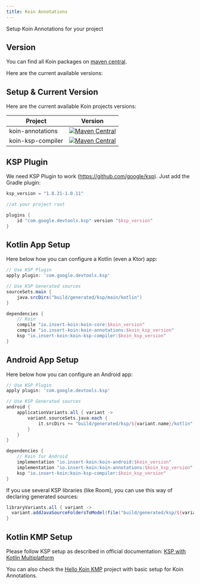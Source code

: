 ```yaml
---
title: Koin Annotations
---
```


Setup Koin Annotations for your project 

## Version

You can find all Koin packages on [maven central](https://search.maven.org/search?q=io.insert-koin).

Here are the current available versions:

## Setup & Current Version

Here are the current available Koin projects versions:

| Project   |      Version      |
|----------|:-------------:|
| koin-annotations |  [![Maven Central](https://img.shields.io/maven-central/v/io.insert-koin/koin-annotations)](https://mvnrepository.com/artifact/io.insert-koin/koin-annotations) |
| koin-ksp-compiler |  [![Maven Central](https://img.shields.io/maven-central/v/io.insert-koin/koin-ksp-compiler)](https://mvnrepository.com/artifact/io.insert-koin/koin-ksp-compiler) |


## KSP Plugin

We need KSP Plugin to work (https://github.com/google/ksp). Just add the Gradle plugin:

```groovy
ksp_version = "1.8.21-1.0.11"
```

```groovy
//at your project root

plugins {
    id "com.google.devtools.ksp" version "$ksp_version"
}
```

## Kotlin App Setup

Here below how you can configure a Kotlin (even a Ktor) app:

```groovy
// Use KSP Plugin
apply plugin: 'com.google.devtools.ksp'

// Use KSP Generated sources
sourceSets.main {
    java.srcDirs("build/generated/ksp/main/kotlin")
}

dependencies {
    // Koin
    compile "io.insert-koin:koin-core:$koin_version"
    compile "io.insert-koin:koin-annotations:$koin_ksp_version"
    ksp "io.insert-koin:koin-ksp-compiler:$koin_ksp_version"
}
```

## Android App Setup

Here below how you can configure an Android app:

```groovy
// Use KSP Plugin
apply plugin: 'com.google.devtools.ksp'

// Use KSP Generated sources
android {
    applicationVariants.all { variant ->
        variant.sourceSets.java.each {
            it.srcDirs += "build/generated/ksp/${variant.name}/kotlin"
        }
    }
}

dependencies {
    // Koin for Android
    implementation "io.insert-koin:koin-android:$koin_version"
    implementation "io.insert-koin:koin-annotations:$koin_ksp_version"
    ksp "io.insert-koin:koin-ksp-compiler:$koin_ksp_version"
}
```

If you use several KSP libraries (like Room), you can use this way of declaring generated sources:

```groovy
libraryVariants.all { variant ->
  variant.addJavaSourceFoldersToModel(file("build/generated/ksp/${variant.name}/kotlin"))
}
```

## Kotlin KMP Setup

Please follow KSP setup as described in official documentation: [KSP with Kotlin Multiplatform](https://kotlinlang.org/docs/ksp-multiplatform.html)

You can also check the [Hello Koin KMP](https://github.com/InsertKoinIO/hello-kmp/tree/annotations) project with basic setup for Koin Annotations.


